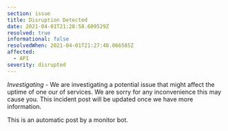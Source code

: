 ```yaml
---
section: issue
title: Disruption Detected
date: 2021-04-01T21:28:58.609529Z
resolved: true
informational: false
resolvedWhen: 2021-04-01T21:27:48.066585Z
affected:
  - API
severity: disrupted
---
```

*Investigating* - We are investigating a potential issue that might affect the uptime of one our of services. We are sorry for any inconvenience this may cause you. This incident post will be updated once we have more information.

This is an automatic post by a monitor bot.
        